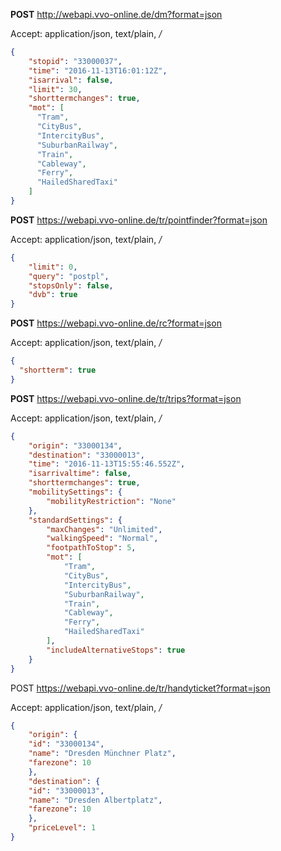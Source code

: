 **POST** http://webapi.vvo-online.de/dm?format=json

Accept: application/json, text/plain, */*

```json
{
    "stopid": "33000037",
    "time": "2016-11-13T16:01:12Z",
    "isarrival": false,
    "limit": 30,
    "shorttermchanges": true,
    "mot": [
      "Tram",
      "CityBus",
      "IntercityBus",
      "SuburbanRailway",
      "Train",
      "Cableway",
      "Ferry",
      "HailedSharedTaxi"
    ]
}
```

**POST** https://webapi.vvo-online.de/tr/pointfinder?format=json

Accept: application/json, text/plain, */*

```json
{
    "limit": 0,
    "query": "postpl",
    "stopsOnly": false,
    "dvb": true
}
```

**POST** https://webapi.vvo-online.de/rc?format=json

Accept: application/json, text/plain, */*

```json
{
  "shortterm": true
}
```

**POST** https://webapi.vvo-online.de/tr/trips?format=json

Accept: application/json, text/plain, */*

```json
{
    "origin": "33000134",
    "destination": "33000013",
    "time": "2016-11-13T15:55:46.552Z",
    "isarrivaltime": false,
    "shorttermchanges": true,
    "mobilitySettings": {
        "mobilityRestriction": "None"
    },
    "standardSettings": {
        "maxChanges": "Unlimited",
        "walkingSpeed": "Normal",
        "footpathToStop": 5,
        "mot": [
            "Tram",
            "CityBus",
            "IntercityBus",
            "SuburbanRailway",
            "Train",
            "Cableway",
            "Ferry",
            "HailedSharedTaxi"
        ],
        "includeAlternativeStops": true
    }
}
```

POST https://webapi.vvo-online.de/tr/handyticket?format=json

Accept: application/json, text/plain, */*

```json
{
    "origin": {
    "id": "33000134",
    "name": "Dresden Münchner Platz",
    "farezone": 10
    },
    "destination": {
    "id": "33000013",
    "name": "Dresden Albertplatz",
    "farezone": 10
    },
    "priceLevel": 1
}
```
